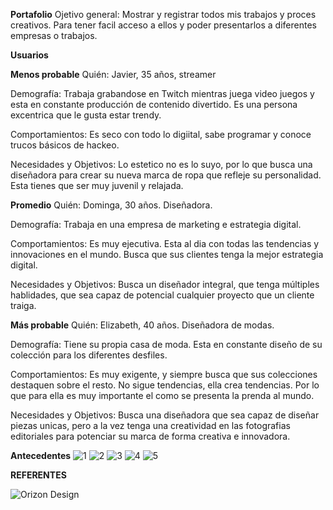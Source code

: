 **Portafolio**
Ojetivo general: Mostrar y registrar todos mis trabajos y proces creativos. Para tener facil acceso a ellos y poder presentarlos a diferentes empresas o trabajos. 

**Usuarios**

**Menos probable**
Quién: Javier, 35 años, streamer

Demografía: Trabaja grabandose en Twitch mientras juega video juegos y esta en constante producción de contenido divertido. Es una persona excentrica que le gusta estar trendy. 

Comportamientos: Es seco con todo lo digiital, sabe programar y conoce trucos básicos de hackeo. 

Necesidades y Objetivos: Lo estetico no es lo suyo, por lo que busca una diseñadora para crear su nueva marca de ropa que refleje su personalidad. Esta tienes que ser muy juvenil y relajada. 

**Promedio**
Quién: Dominga, 30 años. Diseñadora.

Demografía: Trabaja en una empresa de marketing e estrategia digital.   

Comportamientos: Es muy ejecutiva. Esta al dia con todas las tendencias y innovaciones en el mundo. Busca que sus clientes tenga la mejor estrategia digital.

Necesidades y Objetivos: Busca un diseñador integral, que tenga múltiples hablidades, que sea capaz de potencial cualquier proyecto que un cliente traiga.  


**Más probable**
Quién: Elizabeth, 40 años. Diseñadora de modas.

Demografía: Tiene su propia casa de moda. Esta en constante diseño de su colección para los diferentes desfiles. 

Comportamientos: Es muy exigente, y siempre busca que sus colecciones destaquen sobre el resto. No sigue tendencias, ella crea tendencias. Por lo que para ella es muy importante el como se presenta la prenda al mundo.

Necesidades y Objetivos: Busca una diseñadora que sea capaz de diseñar piezas unicas, pero a la vez tenga una creatividad en las fotografias editoriales para potenciar su marca de forma creativa e innovadora. 


**Antecedentes**
![1](https://user-images.githubusercontent.com/101233367/172744958-c88c92f9-5c1e-4eef-a3cd-afe7235dfd63.jpg)
![2](https://user-images.githubusercontent.com/101233367/172744964-bb811f27-4ca5-4d10-b6d2-dd37e2ba830e.jpg)
![3](https://user-images.githubusercontent.com/101233367/172744966-7e831eae-f5c9-4b9b-9187-0bb6c9c24ea5.jpg)
![4](https://user-images.githubusercontent.com/101233367/172744969-3cddb9ba-de0f-4860-aeb1-9e9e679441a5.jpg)
![5](https://user-images.githubusercontent.com/101233367/172744970-a6625c92-64a2-4360-8034-8f8d6fec1fa7.jpg)

**REFERENTES**

![Orizon Design](https://user-images.githubusercontent.com/101233367/172746228-62287386-b357-428c-80d0-a34fa1e11f25.jpg)
